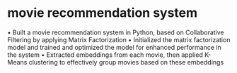 # movie recommendation system

• Built a movie recommendation system in Python, based on Collaborative Filtering by applying Matrix Factorization
• Initialized the matrix factorization model and trained and optimized the model for enhanced performance in the system
• Extracted embeddings from each movie, then applied K-Means clustering to effectively group movies based on these embeddings
